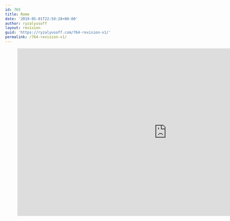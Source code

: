 ```yaml
---
id: 765
title: Rome
date: '2019-05-01T22:50:28+00:00'
author: ryzalyusoff
layout: revision
guid: 'https://ryzalyusoff.com/764-revision-v1/'
permalink: /764-revision-v1/
---
```


<figure class="wp-block-embed-youtube wp-block-embed is-type-video is-provider-youtube wp-embed-aspect-16-9 wp-has-aspect-ratio"><div class="wp-block-embed__wrapper"><span class="embed-youtube" style="text-align:center; display: block;"><iframe allowfullscreen="true" class="youtube-player" height="546" src="https://www.youtube.com/embed/iAo80fi6RZs?version=3&rel=1&fs=1&autohide=2&showsearch=0&showinfo=1&iv_load_policy=1&wmode=transparent" style="border:0;" type="text/html" width="970"></iframe></span></div></figure>